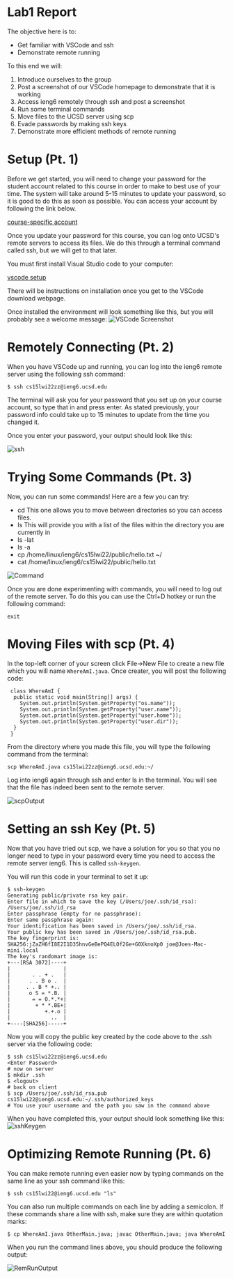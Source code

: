 
# Lab1 Report
The objective here is to:
* Get familiar with VSCode and ssh
* Demonstrate remote running


To this end we will:
1. Introduce ourselves to the group
2. Post a screenshot of our VSCode homepage to demonstrate that it is working
3. Access ieng6 remotely through ssh and post a screenshot
4. Run some terminal commands
5. Move files to the UCSD server using scp
6. Evade passwords by making ssh keys
7. Demonstrate more efficient methods of remote running

# Setup (Pt. 1)
Before we get started, you will need to change your password for the student account related to this course in order to make to best use of your time. The system will take around 5-15 minutes to update your password, so it is good to do this as soon as possible. You can access your account by following the link below.

[course-specific account](https://sdacs.ucsd.edu/~icc/index.php)

Once you update your password for this course, you can log onto UCSD's remote servers to access its files. We do this through a terminal command called ssh, but we will get to that later.

You must first install Visual Studio code to your computer:

[vscode setup](https://code.visualstudio.com/)

There will be instructions on installation once you get to the VSCode download webpage.
 
Once installed the environment will look something like this, but you will probably see a welcome message:
![VSCode Screenshot](Lab2Screenshot.png)

# Remotely Connecting (Pt. 2)

When you have VSCode up and running, you can log into the ieng6 remote server using the following ssh command:
```
$ ssh cs15lwi22zz@ieng6.ucsd.edu
```

The terminal will ask you for your password that you set up on your course account, so type that in and press enter. As stated previously, your password info could take up to 15 minutes to update from the time you changed it.

Once you enter your password, your output should look like this:

![ssh](sshScreenshot.png)

# Trying Some Commands (Pt. 3)

Now, you can run some commands! Here are a few you can try:

* cd  This one allows you to move between directories so you can access files.
* ls  This will provide you with a list of the files within the directory you are currently in
* ls -lat
* ls -a
* cp /home/linux/ieng6/cs15lwi22/public/hello.txt ~/
* cat /home/linux/ieng6/cs15lwi22/public/hello.txt

![Command](CommandShot.png)

Once you are done experimenting with commands, you will need to log out of the remote server.
To do this you can use the Ctrl+D hotkey or run the following command:

```
exit
```

# Moving Files with scp (Pt. 4)

In the top-left corner of your screen click File->New File to create a new file which you will name `WhereAmI.java`. Once creater, you will post the following code:
 
```
 class WhereAmI {
  public static void main(String[] args) {
    System.out.println(System.getProperty("os.name"));
    System.out.println(System.getProperty("user.name"));
    System.out.println(System.getProperty("user.home"));
    System.out.println(System.getProperty("user.dir"));
  }
 }
 ```
 From the directory where you made this file, you will type the following command from the terminal:
 ```
 scp WhereAmI.java cs15lwi22zz@ieng6.ucsd.edu:~/
 ```
 
 Log into ieng6 again through ssh and enter ls in the terminal. You will see that the file has indeed been sent to the remote server.
 
 ![scpOutput](scpOutput.png)
 
 # Setting an ssh Key (Pt. 5)

 Now that you have tried out scp, we have a solution for you so that you no longer need to type in your password every time you need to access the remote server ieng6. This is called `ssh-keygen`.
 
 You will run this code in your terminal to set it up:
 
```
$ ssh-keygen
Generating public/private rsa key pair.
Enter file in which to save the key (/Users/joe/.ssh/id_rsa): /Users/joe/.ssh/id_rsa
Enter passphrase (empty for no passphrase): 
Enter same passphrase again: 
Your identification has been saved in /Users/joe/.ssh/id_rsa.
Your public key has been saved in /Users/joe/.ssh/id_rsa.pub.
The key fingerprint is:
SHA256:jZaZH6fI8E2I1D35hnvGeBePQ4ELOf2Ge+G0XknoXp0 joe@Joes-Mac-mini.local
The key's randomart image is:
+---[RSA 3072]----+
|                 |
|       . . + .   |
|      . . B o .  |
|     . . B * +.. |
|      o S = *.B. |
|       = = O.*.*+|
|        + * *.BE+|
|           +.+.o |
|             ..  |
+----[SHA256]-----+
```

Now you will copy the public key created by the code above to the .ssh server via the following code:
```
$ ssh cs15lwi22zz@ieng6.ucsd.edu
<Enter Password>
# now on server
$ mkdir .ssh
$ <logout>
# back on client
$ scp /Users/joe/.ssh/id_rsa.pub cs15lwi22@ieng6.ucsd.edu:~/.ssh/authorized_keys
# You use your username and the path you saw in the command above
```

When you have completed this, your output should look something like this:
![sshKeygen](sshKeyScreenshot.png)

# Optimizing Remote Running (Pt. 6)

You can make remote running even easier now by typing commands on the same line as your ssh command like this:
```
$ ssh cs15lwi22@ieng6.ucsd.edu "ls"
```

You can also run multiple commands on each line by adding a semicolon. If these commands share a line with ssh, make sure they are within quotation marks:
```
$ cp WhereAmI.java OtherMain.java; javac OtherMain.java; java WhereAmI
```
When you run the command lines above, you should produce the following output:

![RemRunOutput](RemRunOutput.png)
